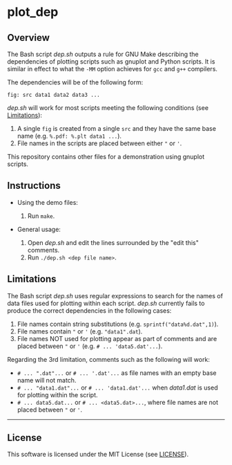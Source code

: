 # plot_dep

## Overview

The Bash script *dep.sh* outputs a rule for GNU Make describing the dependencies of plotting scripts such as gnuplot and Python scripts. It is similar in effect to what the `-MM` option achieves for `gcc` and `g++` compilers.

The dependencies will be of the following form:

```
fig: src data1 data2 data3 ...
```

*dep.sh* will work for most scripts meeting the following conditions (see [Limitations](https://github.com/ty-foobar/plot_dep#limitations)):

1. A single `fig` is created from a single `src` and they have the same base name (e.g. `%.pdf: %.plt data1 ...`).
2. File names in the scripts are placed between either `"` or `'`.

This repository contains other files for a demonstration using gnuplot scripts.

## Instructions

- Using the demo files:
    1. Run `make`.

- General usage:
    1. Open *dep.sh* and edit the lines surrounded by the "edit this" comments.
    2. Run `./dep.sh <dep file name>`.

## Limitations

The Bash script *dep.sh* uses regular expressions to search for the names of data files used for plotting within each script. *dep.sh* currently fails to produce the correct dependencies in the following cases:

1. File names contain string substitutions (e.g. `sprintf("data%d.dat",1)`).
2. File names contain `"` or `'` (e.g. `"data1".dat`).
3. File names NOT used for plotting appear as part of comments and are placed between `"` or `'` (e.g. `# ... 'data5.dat'...`).

Regarding the 3rd limitation, comments such as the following will work:

- `# ... ".dat"...` or `# ... '.dat'...` as file names with an empty base name will not match.
- `# ... "data1.dat"...` or `# ... 'data1.dat'...` when *data1.dat* is used for plotting within the script.
- `# ... data5.dat...` or `# ... <data5.dat>...`, where file names are not placed between `"` or `'`.

---

## License

This software is licensed under the MIT License (see [LICENSE](https://github.com/ty-foobar/plot_dep/blob/main/LICENSE)).

